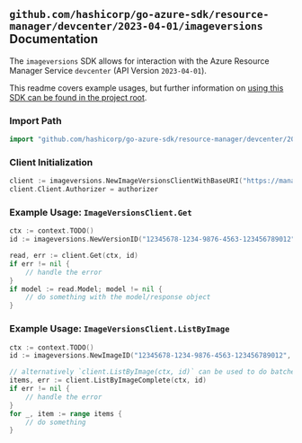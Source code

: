 
## `github.com/hashicorp/go-azure-sdk/resource-manager/devcenter/2023-04-01/imageversions` Documentation

The `imageversions` SDK allows for interaction with the Azure Resource Manager Service `devcenter` (API Version `2023-04-01`).

This readme covers example usages, but further information on [using this SDK can be found in the project root](https://github.com/hashicorp/go-azure-sdk/tree/main/docs).

### Import Path

```go
import "github.com/hashicorp/go-azure-sdk/resource-manager/devcenter/2023-04-01/imageversions"
```


### Client Initialization

```go
client := imageversions.NewImageVersionsClientWithBaseURI("https://management.azure.com")
client.Client.Authorizer = authorizer
```


### Example Usage: `ImageVersionsClient.Get`

```go
ctx := context.TODO()
id := imageversions.NewVersionID("12345678-1234-9876-4563-123456789012", "example-resource-group", "devCenterValue", "galleryValue", "imageValue", "versionValue")

read, err := client.Get(ctx, id)
if err != nil {
	// handle the error
}
if model := read.Model; model != nil {
	// do something with the model/response object
}
```


### Example Usage: `ImageVersionsClient.ListByImage`

```go
ctx := context.TODO()
id := imageversions.NewImageID("12345678-1234-9876-4563-123456789012", "example-resource-group", "devCenterValue", "galleryValue", "imageValue")

// alternatively `client.ListByImage(ctx, id)` can be used to do batched pagination
items, err := client.ListByImageComplete(ctx, id)
if err != nil {
	// handle the error
}
for _, item := range items {
	// do something
}
```
